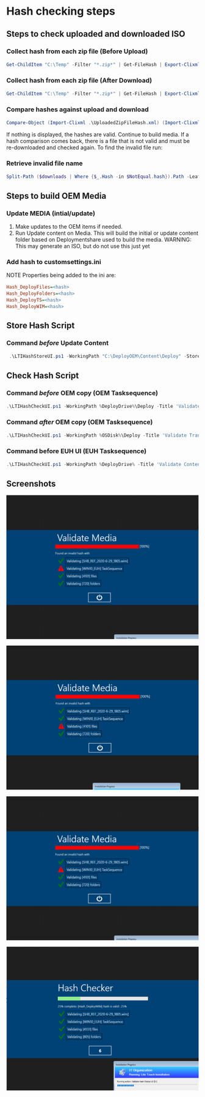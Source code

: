 # Hash checking steps

## Steps to check uploaded and downloaded ISO

### Collect hash from each zip file (Before Upload)

```powershell
Get-ChildItem "C:\Temp" -Filter "*.zip*" | Get-FileHash | Export-Clixml UploadedZipFileHash.xml
```

### Collect hash from each zip file (After Download)

```powershell
Get-ChildItem "C:\Temp" -Filter "*.zip*" | Get-FileHash | Export-Clixml DownloadedZipFileHash.xml
```

### Compare hashes against upload and download

```powershell
Compare-Object (Import-Clixml .\UploadedZipFileHash.xml) (Import-Clixml .\DownloadedZipFileHash.xml -OutVariable 'downloads') -Property Hash -OutVariable 'NotEqual'
```

If nothing is displayed, the hashes are valid. Continue to build media.
If a hash comparison comes back, there is a file that is not valid and must be re-downloaded and checked again. To find the invalid file run:


### Retrieve invalid file name

```powershell
Split-Path ($downloads | Where {$_.Hash -in $NotEqual.hash}).Path -Leaf
```

## Steps to build OEM Media

### Update MEDIA (intial/update)

 1. Make updates to the OEM items if needed.
 2. Run Update content on Media. This will build the initial or update content folder based on Deploymentshare used to build the media.
WARNING: This may generate an ISO, but do not use this just yet

### Add hash to customsettings.ini

NOTE Properties being added to the ini are:

```ini
Hash_DeployFiles=<hash>
Hash_DeployFolders=<hash>
Hash_DeployTS=<hash>
Hash_DeployWIM=<hash>
```

## Store Hash Script

### Command _before_ Update Content

```powershell
 .\LTIHashStoreUI.ps1 -WorkingPath "C:\DeployOEM\Content\Deploy" -StoreType StoreHash -TaskSequenceID WIN10_DEP
```

## Check Hash Script

### Command _before_ OEM copy (OEM Tasksequence)

```powershell
.\LTIHashCheckUI.ps1 -WorkingPath %DeployDrive%\Deploy -Title 'Validate Media' -CompareType StoredHash -TaskSequenceID WIN10_DEP -ShowStatusUI
```

### Command _after_ OEM copy (OEM Tasksequence)

```powershell
.\LTIHashCheckUI.ps1 -WorkingPath %OSDisk%\Deploy -Title 'Validate Transfer' -CompareType StoredHash -TaskSequenceID WIN10_DEP -ShowStatusUI
```

### Command before EUH UI (EUH Tasksequence)

```powershell
.\LTIHashCheckUI.ps1 -WorkingPath %DeployDrive% -Title 'Validate Content' -CompareType StoredHash -TaskSequenceID %TaskSequenceID% -ShowStatusUI
```


## Screenshots

![UI](./UI_Screenshots/InvalidHashcheck_example.PNG)

![UI](./UI_Screenshots/InvalidHashcheck_example2.PNG)

![UI](./UI_Screenshots/InvalidHashcheck_example.PNG)

![UI](./UI_Screenshots/ValidHashcheck.PNG)